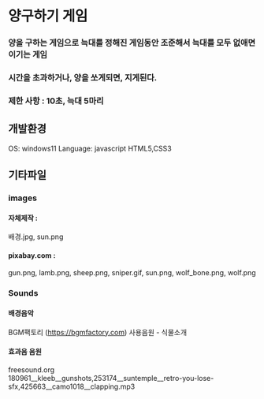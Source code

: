 # 양구하기 게임 

### 양을 구하는 게임으로 늑대를 정해진 게임동안 조준해서 늑대를 모두 없애면 이기는 게임
### 시간을 초과하거나, 양을 쏘게되면, 지게된다.

### 제한 사항 : 10초, 늑대 5마리
 
## 개발환경
OS: windows11
Language: javascript
HTML5,CSS3

## 기타파일 
### images 
#### 자체제작 : 
배경.jpg, sun.png
#### pixabay.com : 
gun.png, lamb.png, sheep.png, sniper.gif, sun.png, wolf_bone.png, wolf.png

### Sounds
#### 배경음악
BGM팩토리 (https://bgmfactory.com)
사용음원 - 식물소개
#### 효과음 음원 
freesound.org            
180961__kleeb__gunshots,253174__suntemple__retro-you-lose-sfx,425663__camo1018__clapping.mp3
